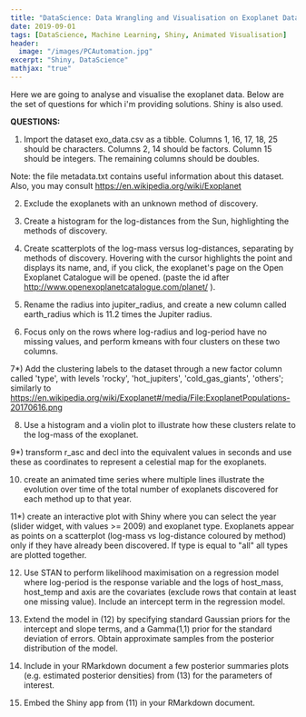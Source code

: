 ```yaml
---
title: "DataScience: Data Wrangling and Visualisation on Exoplanet Data"
date: 2019-09-01
tags: [DataScience, Machine Learning, Shiny, Animated Visualisation]
header:
  image: "/images/PCAutomation.jpg"
excerpt: "Shiny, DataScience"
mathjax: "true"
---
```



Here we are going to analyse and visualise the exoplanet data. Below are the set of questions for which i'm providing solutions. Shiny is also used. 

**QUESTIONS:**

1) Import the dataset exo_data.csv as a tibble. Columns 1, 16, 17, 18, 25 should be characters. Columns 2, 14 should be factors. Column 15 should be integers. The remaining columns should be doubles.

Note: the file metadata.txt contains useful information about this dataset. Also, you may consult https://en.wikipedia.org/wiki/Exoplanet

2) Exclude the exoplanets with an unknown method of discovery.

3) Create a histogram for the log-distances from the Sun, highlighting the methods of discovery.

4) Create scatterplots of the log-mass versus log-distances, separating by methods of discovery. Hovering with the cursor highlights the point and displays its name, and, if you click, the exoplanet's page on the Open Exoplanet Catalogue will be opened. (paste the id after http://www.openexoplanetcatalogue.com/planet/ ).

5) Rename the radius into jupiter_radius, and create a new column called earth_radius which is 11.2 times the Jupiter radius.

6) Focus only on the rows where log-radius and log-period have no missing values, and perform kmeans with four clusters on these two columns.

7*) Add the clustering labels to the dataset through a new factor column called 'type', with levels 'rocky', 'hot_jupiters', 'cold_gas_giants', 'others'; similarly to https://en.wikipedia.org/wiki/Exoplanet#/media/File:ExoplanetPopulations-20170616.png

8) Use a histogram and a violin plot to illustrate how these clusters relate to the log-mass of the exoplanet.

9*) transform r_asc and decl into the equivalent values in seconds and use these as coordinates to represent a celestial map for the exoplanets.

10) create an animated time series where multiple lines illustrate the evolution over time of the total number of exoplanets discovered for each method up to that year.

11*) create an interactive plot with Shiny where you can select the year (slider widget, with values >= 2009) and exoplanet type. Exoplanets appear as points on a scatterplot (log-mass vs log-distance coloured by method) only if they have already been discovered. If type is equal to "all" all types are plotted together.

12) Use STAN to perform likelihood maximisation on a regression model where log-period is the response variable and the logs of host_mass, host_temp and axis are the covariates (exclude rows that contain at least one missing value). Include an intercept term in the regression model.

13) Extend the model in (12) by specifying standard Gaussian priors for the intercept and slope terms, and a Gamma(1,1) prior for the standard deviation of errors. Obtain approximate samples from the posterior distribution of the model.

14) Include in your RMarkdown document a few posterior summaries plots (e.g. estimated posterior densities) from (13) for the parameters of interest.

15) Embed the Shiny app from (11) in your RMarkdown document.
